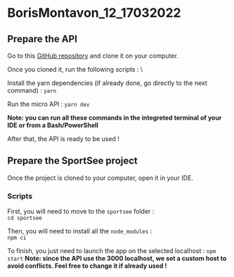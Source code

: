 # BorisMontavon_12_17032022

## Prepare the API

Go to this [GitHub repository](https://github.com/OpenClassrooms-Student-Center/P9-front-end-dashboard) and clone it on your computer.

Once you cloned it, run the following scripts : \

Install the yarn dependencies (if already done, go directly to the next command) :
`yarn`

Run the micro API :
`yarn dev`

**Note: you can run all these commands in the integreted terminal of your IDE or from a Bash/PowerShell**

After that, the API is ready to be used !

## Prepare the SportSee project

Once the project is cloned to your computer, open it in your IDE.

### Scripts

First, you will need to move to the `sportsee` folder : \
`cd sportsee`

Then, you will need to install all the `node_modules` : \
`npm ci`

To finish, you just need to launch the app on the selected localhost :
`npm start`
**Note: since the API use the 3000 localhost, we set a custom host to avoid conflicts. Feel free to change it if already used !**

